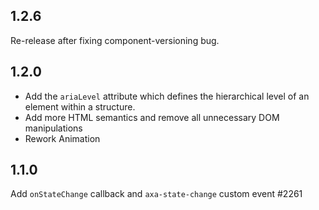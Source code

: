 ## 1.2.6

Re-release after fixing component-versioning bug.

## 1.2.0

- Add the `ariaLevel` attribute which defines the hierarchical level of an element within a structure.
- Add more HTML semantics and remove all unnecessary DOM manipulations
- Rework Animation

## 1.1.0

Add `onStateChange` callback and `axa-state-change` custom event #2261
